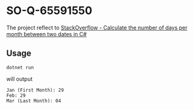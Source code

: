 # SO-Q-65591550

The project reflect to [StackOverflow - Calculate the number of days per month between two dates in C#](https://stackoverflow.com/q/65591550/10655742)

## Usage

```shell
dotnet run
```

will output

```output
Jan (First Month): 29
Feb: 29
Mar (Last Month): 04
```
